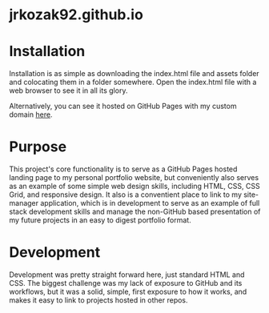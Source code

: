 # jrkozak92.github.io

# Installation
Installation is as simple as downloading the index.html file and assets folder and colocating them in a folder somewhere. Open the index.html file with a web browser to see it in all its glory.

Alternatively, you can see it hosted on GitHub Pages with my custom domain [here](http://www.joeykozak.com).

# Purpose
This project's core functionality is to serve as a GitHub Pages hosted landing page to my personal portfolio website, but conveniently also serves as an example of some simple web design skills, including HTML, CSS, CSS Grid, and responsive design. 
It also is a conventient place to link to my site-manager application, which is in development to serve as an example of full stack development skills and manage the non-GitHub based presentation of my future projects in an easy to digest portfolio format.

# Development
Development was pretty straight forward here, just standard HTML and CSS. The biggest challenge was my lack of exposure to GitHub and its workflows, but it was a solid, simple, first exposure to how it works, and makes it easy to link to projects hosted in other repos.
